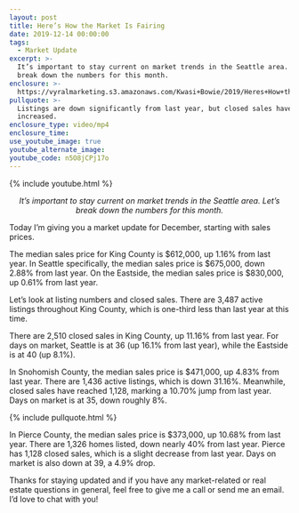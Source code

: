 ```yaml
---
layout: post
title: Here’s How the Market Is Fairing
date: 2019-12-14 00:00:00
tags:
  - Market Update
excerpt: >-
  It’s important to stay current on market trends in the Seattle area. Let’s
  break down the numbers for this month.
enclosure: >-
  https://vyralmarketing.s3.amazonaws.com/Kwasi+Bowie/2019/Heres+How+the+Market+Is+Fairing.mp4
pullquote: >-
  Listings are down significantly from last year, but closed sales have mostly
  increased.
enclosure_type: video/mp4
enclosure_time:
use_youtube_image: true
youtube_alternate_image:
youtube_code: n5O8jCPj17o
---
```


{% include youtube.html %}

<p style="text-align: center;"><em>It’s important to stay current on market trends in the Seattle area. Let’s break down the numbers for this month.</em></p>

Today I’m giving you a market update for December, starting with sales prices.

The median sales price for King County is $612,000, up 1.16% from last year. In Seattle specifically, the median sales price is $675,000, down 2.88% from last year. On the Eastside, the median sales price is $830,000, up 0.61% from last year.

Let’s look at listing numbers and closed sales. There are 3,487 active listings throughout King County, which is one-third less than last year at this time.

There are 2,510 closed sales in King County, up 11.16% from last year. For days on market, Seattle is at 36 (up 16.1% from last year), while the Eastside is at 40 (up 8.1%).

In Snohomish County, the median sales price is $471,000, up 4.83% from last year. There are 1,436 active listings, which is down 31.16%. Meanwhile, closed sales have reached 1,128, marking a 10.70% jump from last year. Days on market is at 35, down roughly 8%.

{% include pullquote.html %}

In Pierce County, the median sales price is $373,000, up 10.68% from last year. There are 1,326 homes listed, down nearly 40% from last year. Pierce has 1,128 closed sales, which is a slight decrease from last year. Days on market is also down at 39, a 4.9% drop.

Thanks for staying updated and if you have any market-related or real estate questions in general, feel free to give me a call or send me an email. I’d love to chat with you\!